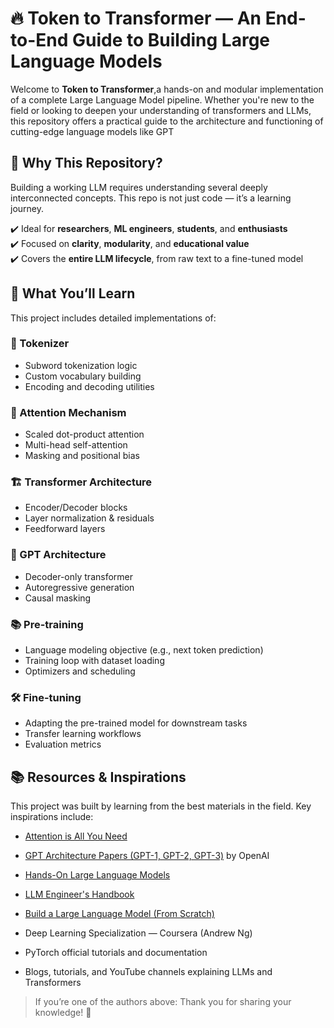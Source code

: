 # 🔥 Token to Transformer — An End-to-End Guide to Building Large Language Models

Welcome to **Token to Transformer**,a hands-on and modular implementation of a complete Large Language Model pipeline. Whether you're new to the field or looking to deepen your understanding of transformers and LLMs, this repository offers a practical guide to the architecture and functioning of cutting-edge language models like GPT

## 🌟 Why This Repository?

Building a working LLM requires understanding several deeply interconnected concepts. This repo is not just code — it’s a learning journey.

✔️ Ideal for **researchers**, **ML engineers**, **students**, and **enthusiasts**  
✔️ Focused on **clarity**, **modularity**, and **educational value**  
✔️ Covers the **entire LLM lifecycle**, from raw text to a fine-tuned model
 

## 🧠 What You’ll Learn

This project includes detailed implementations of:

### 🔡 Tokenizer
- Subword tokenization logic
- Custom vocabulary building
- Encoding and decoding utilities

### 🧠 Attention Mechanism
- Scaled dot-product attention
- Multi-head self-attention
- Masking and positional bias

### 🏗️ Transformer Architecture
- Encoder/Decoder blocks
- Layer normalization & residuals
- Feedforward layers

### 🤖 GPT Architecture
- Decoder-only transformer
- Autoregressive generation
- Causal masking

### 📚 Pre-training
- Language modeling objective (e.g., next token prediction)
- Training loop with dataset loading
- Optimizers and scheduling

### 🛠️ Fine-tuning
- Adapting the pre-trained model for downstream tasks
- Transfer learning workflows
- Evaluation metrics
 
 ## 📚 Resources & Inspirations

This project was built by learning from the best materials in the field. Key inspirations include:


- [Attention is All You Need](https://arxiv.org/abs/1706.03762)
- [GPT Architecture Papers (GPT-1, GPT-2, GPT-3)](https://openai.com/research) by OpenAI   
- [Hands-On Large Language Models](https://www.oreilly.com/library/view/hands-on-large-language/9781098150952/)  
- [LLM Engineer's Handbook](https://www.oreilly.com/library/view/llm-engineers-handbook/9781836200079/)  
- [Build a Large Language Model (From Scratch)](https://www.manning.com/books/build-a-large-language-model-from-scratch)  

- Deep Learning Specialization — Coursera (Andrew Ng)  
- PyTorch official tutorials and documentation  
- Blogs, tutorials, and YouTube channels explaining LLMs and Transformers

> If you’re one of the authors above: Thank you for sharing your knowledge! 🙏